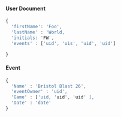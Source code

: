 #### User Document
```javascript
{
  'firstName': 'Foo',
  'lastName' : 'World,
  'initials: 'FW',
  'events' : ['uid', 'uis', 'uid', 'uid']

}
```


#### Event
```javascript
{
  'Name' : 'Bristol Blast 26',
  'eventOwner' : 'uid',
  'Game' : ['uid, 'uid', 'uid' ],
  'Date' : 'date'
}
```